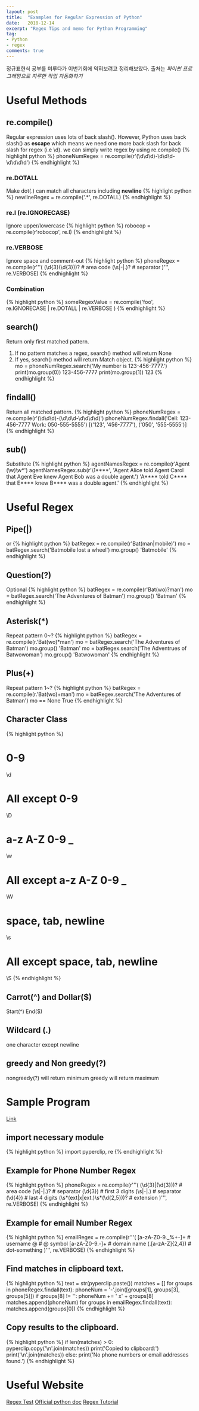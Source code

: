 ```yaml
---
layout: post
title:  "Examples for Regular Expression of Python"
date:   2018-12-14
excerpt: "Regex Tips and memo for Python Programming"
tag:
- Python 
- regex
comments: true
--- 
```

정규표현식 공부를 미루다가 이번기회에 익혀보려고 정리해보았다. 
출처는 _파이썬 프로그래밍으로 지루한 작업 자동화하기_
# Useful Methods
## re.compile()
Regular expression uses lots of back slash(\). 
However, Python uses back slash(\) as **escape** which means we need one more back slash for back slash for regex (i.e \\d). we can simply write regex by using re.compile()
{% highlight python %}
phoneNumRegex = re.compile(r'(\d\d\d)-\d\d\d-\d\d\d\d')
{% endhighlight %}
### re.DOTALL
Make dot(.) can match all characters including **newline**
{% highlight python %}
newlineRegex = re.compile('.*', re.DOTALL)
{% endhighlight %}

### re.I (re.IGNORECASE)
Ignore upper/lowercase
{% highlight python %}
robocop = re.compile(r'robocop', re.I)
{% endhighlight %}

### re.VERBOSE
Ignore space and comment-out
{% highlight python %}
phoneRegex = re.compile(r'''(
    (\d{3}\(\d{3}\))?     # area code
    (\s|-|\.)?            # separator
    )''', re.VERBOSE)
{% endhighlight %}

### Combination
{% highlight python %}
someRegexValue = re.compile('foo', re.IGNORECASE | re.DOTALL | re.VERBOSE )
{% endhighlight %}

## search()
Return only first matched pattern.
1. If no pattern matches a regex, search() method will return None
2. If yes, search() method will return Match object.
{% highlight python %}
mo = phoneNumRegex.search('My number is 123-456-7777.')
print(mo.group(0))
123-456-7777
print(mo.group(1))
123
{% endhighlight %}

## findall()
Return all matched pattern.
{% highlight python %}
phoneNumRegex = re.compile(r'(\d\d\d)-(\d\d\d-\d\d\d\d)')
phoneNumRegex.findall('Cell: 123-456-7777 Work: 050-555-5555')
[('123', '456-7777'), ('050', '555-5555')]
{% endhighlight %}

## sub()
Substitute
{% highlight python %}
agentNamesRegex = re.compile(r'Agent (\w)\w*')
agentNamesRegex.sub(r'\1****', 'Agent Alice told Agent Carol that Agent Eve knew Agent Bob was a double agent.')
'A**** told C**** that E**** knew B**** was a double agent.'
{% endhighlight %}

# Useful Regex
## Pipe(|)
or
{% highlight python %}
batRegex = re.compile(r'Bat(man|mobile)')
mo = batRegex.search('Batmobile lost a wheel')
mo.group()
'Batmobile'
{% endhighlight %}

## Question(?)
Optional
{% highlight python %}
batRegex = re.compile(r'Bat(wo)?man')
mo = batRegex.search('The Adventures of Batman')
mo.group()
'Batman'
{% endhighlight %}

## Asterisk(*)
Repeat pattern 0~?
{% highlight python %}
batRegex = re.compile(r.'Bat(wo)*man')
mo = batRegex.search('The Adventures of Batman')
mo.group()
'Batman'
mo = batRegex.search('The Adventrues of Batwowoman')
mo.group()
'Batwowoman'
{% endhighlight %}

## Plus(+)
Repeat pattern 1~?
{% highlight python %}
batRegex = re.compile(r.'Bat(wo)+man')
mo = batRegex.search('The Adventures of Batman')
mo == None
True
{% endhighlight %}

## Character Class
{% highlight python %}
# 0-9
\d
# All except 0-9
\D
# a-z A-Z 0-9 _
\w
# All except a-z A-Z 0-9 _
\W
# space, tab, newline
\s
# All except space, tab, newline
\S
{% endhighlight %}

## Carrot(^) and Dollar($)
Start(^)
End($)

## Wildcard (.)
one character except newline

## greedy and Non greedy(?)
nongreedy(?) will return minimum
greedy will return maximum

# Sample Program
><Practical Programming for total beginners>
[Link](http://www.inventwithpython.com/)

## import necessary module
{% highlight python %}
import pyperclip, re
{% endhighlight %}

## Example for Phone Number Regex

{% highlight python %}
phoneRegex = re.compile(r'''(
    (\d{3}|\(\d{3}\))?              # area code
    (\s|-|\.)?                      # separator
    (\d{3})                         # first 3 digits
    (\s|-|\.)                       # separator
    (\d{4})                         # last 4 digits
    (\s*(ext|x|ext.)\s*(\d{2,5}))?  # extension
    )''', re.VERBOSE)
{% endhighlight %}

## Example for email Number Regex
{% highlight python %}
emailRegex = re.compile(r'''(
    [a-zA-Z0-9._%+-]+       # username
    @                       # @ symbol
    [a-zA-Z0-9.-]+          # domain name
    (\.[a-zA-Z]{2,4})       # dot-something
    )''', re.VERBOSE)
{% endhighlight %}

## Find matches in clipboard text.
{% highlight python %}
text = str(pyperclip.paste())
matches = []
for groups in phoneRegex.findall(text):
    phoneNum = '-'.join([groups[1], groups[3], groups[5]])
    if groups[8] != '':
        phoneNum += ' x' + groups[8]
    matches.append(phoneNum)
for groups in emailRegex.findall(text):
    matches.append(groups[0])
{% endhighlight %}

## Copy results to the clipboard.
{% highlight python %}
if len(matches) > 0:
    pyperclip.copy('\n'.join(matches))
    print('Copied to clipboard:')
    print('\n'.join(matches))
else:
    print('No phone numbers or email addresses found.')
{% endhighlight %}

# Useful Website
[Regex Test](http://regexpal.com/)
[Official python doc](http://docs.python.org/3/library/re.html)
[Regex Tutorial](http://www.regular-expressions.info/)
